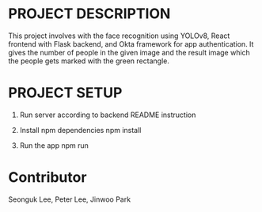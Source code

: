 # PROJECT DESCRIPTION
This project involves with the face recognition using YOLOv8, React frontend with Flask backend, and Okta framework for app authentication. It gives the number of people in the given image and the result image which the people gets marked with the green rectangle.

# PROJECT SETUP 

1. Run server according to backend README instruction

2. Install npm dependencies
    npm install

3. Run the app
    npm run

# Contributor
Seonguk Lee, Peter Lee, Jinwoo Park
